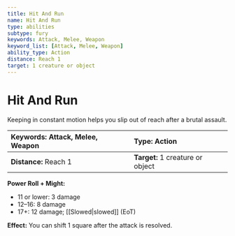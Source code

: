 ```yaml
---
title: Hit And Run
name: Hit And Run
type: abilities
subtype: fury
keywords: Attack, Melee, Weapon
keyword_list: [Attack, Melee, Weapon]
ability_type: Action
distance: Reach 1
target: 1 creature or object
---
```


# Hit And Run

Keeping in constant motion helps you slip out of reach after a brutal assault.

| **Keywords:** Attack, Melee, Weapon | **Type:** Action                 |
| :---------------------------------- | :------------------------------- |
| **Distance:** Reach 1               | **Target:** 1 creature or object |

**Power Roll + Might:**

- 11 or lower: 3 damage
- 12–16: 8 damage
- 17+: 12 damage; [[Slowed|slowed]] (EoT)

**Effect:** You can shift 1 square after the attack is resolved.
